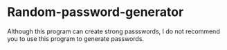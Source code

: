 # Random-password-generator
Although this program can create strong passswords, I do not recommend you to use this program to generate passwords.
